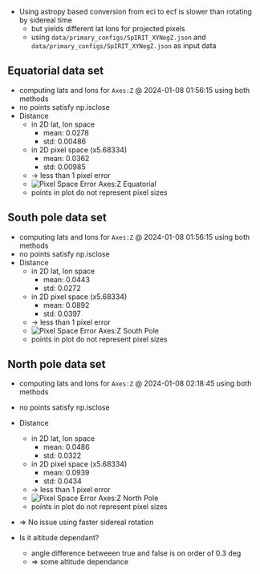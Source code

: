 - Using astropy based conversion from eci to ecf is slower than rotating by sidereal time
	- but yields different lat lons for projected pixels
	- using `data/primary_configs/SpIRIT_XYNegZ.json` and `data/primary_configs/SpIRIT_XYNegZ.json` as input data
	
## Equatorial data set
- computing lats and lons for `Axes:Z` @ 2024-01-08 01:56:15 using both methods
- no points satisfy np.isclose
- Distance
	- in 2D lat, lon space
		- mean: 0.0278
		- std: 0.00486
	- in 2D pixel space (x5.68334)
		- mean: 0.0362
		- std: 0.00985
	- -> less than 1 pixel error
	- ![Pixel Space Error Axes:Z Equatorial](pixel_space_err-20240108-015615.png)
	- points in plot do not represent pixel sizes

## South pole data set
- computing lats and lons for `Axes:Z` @ 2024-01-08 01:56:15 using both methods
- no points satisfy np.isclose
- Distance
	- in 2D lat, lon space
		- mean: 0.0443
		- std: 0.0272
	- in 2D pixel space (x5.68334)
		- mean: 0.0892
		- std: 0.0397
	- -> less than 1 pixel error
	- ![Pixel Space Error Axes:Z South Pole](pixel_space_err-20240108-004445.png)
	- points in plot do not represent pixel sizes
	
## North pole data set
- computing lats and lons for `Axes:Z` @ 2024-01-08 02:18:45 using both methods
- no points satisfy np.isclose
- Distance
	- in 2D lat, lon space
		- mean: 0.0486
		- std: 0.0322
	- in 2D pixel space (x5.68334)
		- mean: 0.0939
		- std: 0.0434
	- -> less than 1 pixel error
	- ![Pixel Space Error Axes:Z North Pole](pixel_space_err-20240108-021845.png)
	- points in plot do not represent pixel sizes
	

- => No issue using faster sidereal rotation
- Is it altitude dependant?
	- angle difference betweeen true and false is on order of 0.3 deg
	- => some altitude dependance
